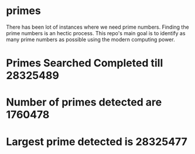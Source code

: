 # primes
There has been lot of instances where we need prime numbers. Finding the prime numbers is an hectic process. This repo's main goal is to identify as many prime numbers as possible using the modern computing power.

# Primes Searched Completed till 28325489
# Number of primes detected are 1760478
# Largest prime detected is 28325477

